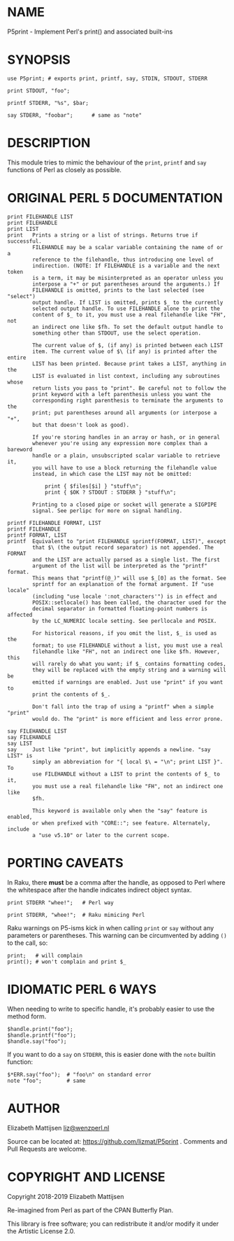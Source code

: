 NAME
====

P5print - Implement Perl's print() and associated built-ins

SYNOPSIS
========

    use P5print; # exports print, printf, say, STDIN, STDOUT, STDERR

    print STDOUT, "foo";

    printf STDERR, "%s", $bar;

    say STDERR, "foobar";      # same as "note"

DESCRIPTION
===========

This module tries to mimic the behaviour of the `print`, `printf` and `say` functions of Perl as closely as possible.

ORIGINAL PERL 5 DOCUMENTATION
=============================

    print FILEHANDLE LIST
    print FILEHANDLE
    print LIST
    print   Prints a string or a list of strings. Returns true if successful.
            FILEHANDLE may be a scalar variable containing the name of or a
            reference to the filehandle, thus introducing one level of
            indirection. (NOTE: If FILEHANDLE is a variable and the next token
            is a term, it may be misinterpreted as an operator unless you
            interpose a "+" or put parentheses around the arguments.) If
            FILEHANDLE is omitted, prints to the last selected (see "select")
            output handle. If LIST is omitted, prints $_ to the currently
            selected output handle. To use FILEHANDLE alone to print the
            content of $_ to it, you must use a real filehandle like "FH", not
            an indirect one like $fh. To set the default output handle to
            something other than STDOUT, use the select operation.

            The current value of $, (if any) is printed between each LIST
            item. The current value of $\ (if any) is printed after the entire
            LIST has been printed. Because print takes a LIST, anything in the
            LIST is evaluated in list context, including any subroutines whose
            return lists you pass to "print". Be careful not to follow the
            print keyword with a left parenthesis unless you want the
            corresponding right parenthesis to terminate the arguments to the
            print; put parentheses around all arguments (or interpose a "+",
            but that doesn't look as good).

            If you're storing handles in an array or hash, or in general
            whenever you're using any expression more complex than a bareword
            handle or a plain, unsubscripted scalar variable to retrieve it,
            you will have to use a block returning the filehandle value
            instead, in which case the LIST may not be omitted:

                print { $files[$i] } "stuff\n";
                print { $OK ? STDOUT : STDERR } "stuff\n";

            Printing to a closed pipe or socket will generate a SIGPIPE
            signal. See perlipc for more on signal handling.

    printf FILEHANDLE FORMAT, LIST
    printf FILEHANDLE
    printf FORMAT, LIST
    printf  Equivalent to "print FILEHANDLE sprintf(FORMAT, LIST)", except
            that $\ (the output record separator) is not appended. The FORMAT
            and the LIST are actually parsed as a single list. The first
            argument of the list will be interpreted as the "printf" format.
            This means that "printf(@_)" will use $_[0] as the format. See
            sprintf for an explanation of the format argument. If "use locale"
            (including "use locale ':not_characters'") is in effect and
            POSIX::setlocale() has been called, the character used for the
            decimal separator in formatted floating-point numbers is affected
            by the LC_NUMERIC locale setting. See perllocale and POSIX.

            For historical reasons, if you omit the list, $_ is used as the
            format; to use FILEHANDLE without a list, you must use a real
            filehandle like "FH", not an indirect one like $fh. However, this
            will rarely do what you want; if $_ contains formatting codes,
            they will be replaced with the empty string and a warning will be
            emitted if warnings are enabled. Just use "print" if you want to
            print the contents of $_.

            Don't fall into the trap of using a "printf" when a simple "print"
            would do. The "print" is more efficient and less error prone.

    say FILEHANDLE LIST
    say FILEHANDLE
    say LIST
    say     Just like "print", but implicitly appends a newline. "say LIST" is
            simply an abbreviation for "{ local $\ = "\n"; print LIST }". To
            use FILEHANDLE without a LIST to print the contents of $_ to it,
            you must use a real filehandle like "FH", not an indirect one like
            $fh.

            This keyword is available only when the "say" feature is enabled,
            or when prefixed with "CORE::"; see feature. Alternately, include
            a "use v5.10" or later to the current scope.

PORTING CAVEATS
===============

In Raku, there **must** be a comma after the handle, as opposed to Perl where the whitespace after the handle indicates indirect object syntax.

    print STDERR "whee!";   # Perl way

    print STDERR, "whee!";  # Raku mimicing Perl

Raku warnings on P5-isms kick in when calling `print` or `say` without any parameters or parentheses. This warning can be circumvented by adding `()` to the call, so:

    print;   # will complain
    print(); # won't complain and print $_

IDIOMATIC PERL 6 WAYS
=====================

When needing to write to specific handle, it's probably easier to use the method form.

    $handle.print("foo");
    $handle.printf("foo");
    $handle.say("foo");

If you want to do a `say` on `STDERR`, this is easier done with the `note` builtin function:

    $*ERR.say("foo");  # "foo\n" on standard error
    note "foo";        # same

AUTHOR
======

Elizabeth Mattijsen <liz@wenzperl.nl>

Source can be located at: https://github.com/lizmat/P5print . Comments and Pull Requests are welcome.

COPYRIGHT AND LICENSE
=====================

Copyright 2018-2019 Elizabeth Mattijsen

Re-imagined from Perl as part of the CPAN Butterfly Plan.

This library is free software; you can redistribute it and/or modify it under the Artistic License 2.0.

